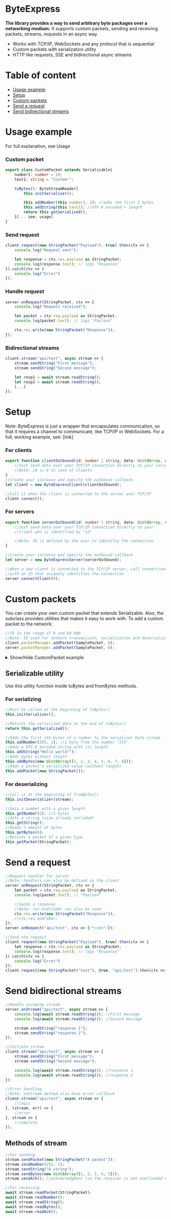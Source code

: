 # ByteExpress
**The library provides a way to send arbitrary byte packages over a networking medium.** It supports custom packets, sending and receiving packets, streams, requests in an async way.

- Works with TCP/IP, WebSockets and any protocol that is sequential
- Custom packets with serialization utility
- HTTP like requests, SSE and bidirectional async streams

# Table of content
- [Usage example](#usage-example)
- [Setup](#setup)
- [Custom packets](#custom-packets)
- [Send a request](#request)
- [Send bidirectional streams](#streams)

# Usage example <a id="usage-example"></a>
For full explanation, see Usage
### Custom packet
```typescript
export class CustomPacket extends Serializable{
    number1: number = 10;
    text1: string = "Custom!";

    toBytes(): ByteStreamReader{
        this.initSerializer();

        this.addNumber(this.number1, 2); //adds the first 2 bytes
        this.addString(this.text1); //UTF-8 encoded + length
        return this.getSerialized();
    }[... see: usage]
}
```

### Send request
```typescript
client.request(new StringPacket("Payload"), true).then(ctx => {
    console.log("Request sent");

    let response = ctx.res.payload as StringPacket;
    console.log(response.text); // logs "Response"
}).catch(ctx => {
    console.log("Error")
});
```

### Handle request
```typescript
server.onRequest(StringPacket, ctx => {
    console.log("Request received");

    let packet = ctx.req.payload as StringPacket;
    console.log(packet.text); // logs "Payload"

    ctx.res.write(new StringPacket("Response"));
});
```

### Bidirectional streams
```typescript
client.stream("api/test", async stream => {
    stream.sendString("First message");
    stream.sendString("Second message");

    let resp1 = await stream.readString();
    let resp2 = await stream.readString();
    [...]
});
```

# Setup <a id="setup"></a>
Note: ByteExpress is just a wrapper that encapsulates communication, so that it requires a channel to communicate,
like TCP/IP or WebSockets. For a full, working example, see: [link]
### For clients
```typescript
export function clientOutbound(id: number | string, data: Uint8Array, ctx?: CallbackContext){
    //Just send data over your TCP/IP connection directly to your server
    //Note: id is 0 in case of clients
}
//Create your instance and specify the outbound callback
let client = new ByteExpressClient(clientOutbound);

//Call it when the client is connected to the server over TCP/IP
client.connect();
```
### For servers
```typescript
export function serverOutbound(id: number | string, data: Uint8Array, ctx?: CallbackContext){
    //Just send data over your TCP/IP connection directly to your
    //client who is identified by "id"

    //Note: ID is defined by the user to identifiy the connection
}

//Create your instance and specify the outbound callback
let server = new ByteExpressServer(serverOutbound);

//When a new client is connected to the TCP/IP server, call connectionClient
//with an ID that uniquely identifies the connection
server.connectClient(0);
```

# Custom packets <a id="custom-packets"></a>
You can create your own custom packet that extends Serializable. Also, the subclass provides utilities that makes it easy to work with. To add a custom packet to the network:
```typescript
//ID in the range of 0 and 60 000
//Note: ID used for network transmission, serialization and deserialization
client.packetManager.addPacket(SamplePacket, 0);
server.packetManager.addPacket(SamplePacket, 0);
```
<details>
  <summary>Show/Hide CustomPacket example</summary>

  ```typescript
import { Serializable } from "../Serialization/Serializable";
import { ByteStreamReader } from "../ByteStream/ByteStreamReader";
import { ByteUtils } from "../ByteUtils/ByteUtils";
import { Flags } from "../ByteUtils/Flags";

export class SamplePacket extends Serializable{
    sampleFlags: SamplepacketFlags = new SamplepacketFlags();
    number1: number = 10;
    text1: string = "Hi!";
    bytes1: Uint8Array = new Uint8Array(0);

    constructor(){
        super();
    }
    toJson(): object{
        const obj = {
            flags: [
                {raw: this.sampleFlags.getByte()},
                {testVal: this.sampleFlags.testVal},
            ],
            number1: this.number1,
            text1: this.text1,
            bytes1: this.bytes1, 
        };
        return obj;
        throw new Error("Not implemented");
    }
    fromJson(data: string): boolean{
        throw new Error("Not implemented");
    }
    toBytes(): ByteStreamReader{
        this.initSerializer();

        this.addNumber(this.sampleFlags.getByte(), 1);
        this.addNumber(this.number1, 2, true);
        this.addString(this.text1);
        this.addBytes(this.bytes1);
        throw new Error("Not implemented");

        return this.getSerialized();
    }
    fromBytes(stream: ByteStreamReader): boolean{
        this.initDeserializer(stream);

        this.sampleFlags.fromByte(this.getNumber(1));
        this.number1 = this.getNumber(2);
        this.text1 = this.getString(3);
        this.bytes1 = this.getBytes(0)!;

        throw new Error("Not implemented");
        return true;
    }
}

export class SamplepacketFlags extends Flags{
    //PLACE FOR VARIABLES
    testVal: boolean = false;

    constructor(initial?: number){ super(initial); }

    public getByte(): number{
        //CONVERT VALUES TO BYTE
        this.flagsByte = ByteUtils.setBit(this.flagsByte, 0, this.testVal);

        return this.flagsByte;
    }

    public fromByte(byte: number): void {
        //CONVERT BYTE TO FLAGS
        this.testVal = ByteUtils.getBit(byte, 0);
    }
}
  ```
</details>

## Serializable utility
Use this utility function inside toBytes and fromBytes methods.
### For serializing
```typescript
//Must be called at the beginning of toBytes()
this.initSerializer();

//Returns the serialized data at the end of toBytes()
return this.getSerialized();

//Adds the first nth bytes of a number to the serializer byte stream
this.addNumber(255, 1); //1 byte from the number "255"
//Adds a UTF-8 encoded string with its length
this.addString("Hello world!");
//Adds bytes without length
this.addBytes(new Uint8Array([1, 2, 3, 4, 5, 6, 7, 8]));
//Adds a packet's serialized value (without length)
this.addPacket(new StringPacket());
```
### For deserializing
```typescript
//Call it at the beginning of fromBytes()
this.initDeserializer(stream);

//Gets a number with a given length
this.getNumber(2); //2 bytes
//Gets a string (size already included)
this.getString();
//Reads n amount of bytes
this.getBytes(8);
//Returns a packet of a given type
this.getPacket(StringPacket);
```
# Send a request <a id="request"></a>
```typescript
//Request handler for server
//Note: handlers can also be defined on the client
server.onRequest(StringPacket, ctx => {
    let packet = ctx.req.payload as StringPacket;
    console.log(packet.text); // "Payload"

    //Sends a response
    //Note: res.end(code) can also be used
    ctx.res.write(new StringPacket("Response"));
    //ctx.res.end(404);
});
server.onRequest("api/test", ctx => {/*code*/});

//Send the request
client.request(new StringPacket("Payload"), true).then(ctx => {
    let response = ctx.res.payload as StringPacket;
    console.log(response.text); // logs "Response"
}).catch(ctx => {
    console.log("Error")
});
client.request(new StringPacket("test"), true, "api/test").then(ctx => {/*code*/});
```

# Send bidirectional streams <a id="streams"></a>
```typescript
//Handle incoming stream
server.onStream("api/test", async stream => {
    console.log(await stream.readString()); //First message
    console.log(await stream.readString()); //Second message

    stream.sendString("response 1");
    stream.sendString("response 2");
});

//Initiate stream
client.stream("api/test", async stream => {
    stream.sendString("First message");
    stream.sendString("Second message");

    console.log(await stream.readString()); //response 1
    console.log(await stream.readString()); //response 2
});

//Error handling
//Note: onStream method also have error callback
client.stream("api/test", async stream => {
    //logic
}, (stream, err) => {
    //error
}, stream => {
    //complete
});
```
## Methods of stream
```typescript
//For sending
stream.sendPacket(new StringPacket("A packet"));
stream.sendNumber(255, 1);
stream.sendString("A string");
stream.sendBytes(new Uint8Array([1, 2, 3, 4, 5]));
stream.sendAck(); //acknowledgment (so the receiver is not overloaded with data

//For receiving
await stream.readPacket(StringPacket);
await stream.readNumber();
await stream.readString();
await stream.readBytes();
await stream.readAck();
```
